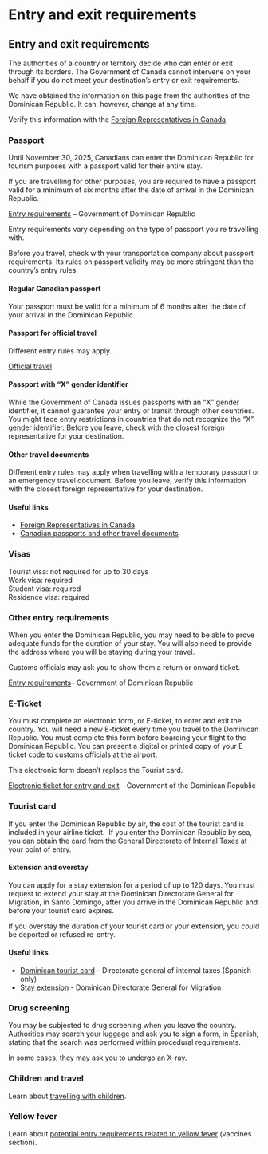 # Entry and exit requirements

## Entry and exit requirements

The authorities of a country or territory decide who can enter or exit through its borders. The Government of Canada cannot intervene on your behalf if you do not meet your destination’s entry or exit requirements.

We have obtained the information on this page from the authorities of the Dominican Republic. It can, however, change at any time.

Verify this information with the [Foreign Representatives in Canada](https://www.international.gc.ca/protocol-protocole/reps.aspx?lang=eng).

### Passport

Until November 30, 2025, Canadians can enter the Dominican Republic for tourism purposes with a passport valid for their entire stay.

If you are travelling for other purposes, you are required to have a passport valid for a minimum of six months after the date of arrival in the Dominican Republic.

[Entry requirements](https://www.godominicanrepublic.com/travel/entry-requirements/) – Government of Dominican Republic

Entry requirements vary depending on the type of passport you're travelling with.

Before you travel, check with your transportation company about passport requirements. Its rules on passport validity may be more stringent than the country’s entry rules.

#### Regular Canadian passport

Your passport must be valid for a minimum of 6 months after the date of your arrival in the Dominican Republic.

#### Passport for official travel

Different entry rules may apply.

[Official travel](https://www.canada.ca/en/immigration-refugees-citizenship/services/canadian-passports/official-travel.html)

#### Passport with “X” gender identifier

While the Government of Canada issues passports with an “X” gender identifier, it cannot guarantee your entry or transit through other countries. You might face entry restrictions in countries that do not recognize the “X” gender identifier. Before you leave, check with the closest foreign representative for your destination.

#### Other travel documents

Different entry rules may apply when travelling with a temporary passport or an emergency travel document. Before you leave, verify this information with the closest foreign representative for your destination.

#### Useful links

* [Foreign Representatives in Canada](https://www.international.gc.ca/protocol-protocole/reps.aspx?lang=eng)
* [Canadian passports and other travel documents](http://www.canada.ca/passport)

### Visas

Tourist visa: not required for up to 30 days  
 Work visa: required  
 Student visa: required  
 Residence visa: required

### Other entry requirements

When you enter the Dominican Republic, you may need to be able to prove adequate funds for the duration of your stay. You will also need to provide the address where you will be staying during your travel.

Customs officials may ask you to show them a return or onward ticket.

[Entry requirements](https://www.godominicanrepublic.com/travel/entry-requirements/)– Government of Dominican Republic

### E-Ticket

You must complete an electronic form, or E-ticket, to enter and exit the country. You will need a new E-ticket every time you travel to the Dominican Republic. You must complete this form before boarding your flight to the Dominican Republic. You can present a digital or printed copy of your E-ticket code to customs officials at the airport.

This electronic form doesn’t replace the Tourist card.

[Electronic ticket for entry and exit](https://eticket.migracion.gob.do/) – Government of the Dominican Republic

### Tourist card

If you enter the Dominican Republic by air, the cost of the tourist card is included in your airline ticket.  If you enter the Dominican Republic by sea, you can obtain the card from the General Directorate of Internal Taxes at your point of entry.

#### Extension and overstay

You can apply for a stay extension for a period of up to 120 days. You must request to extend your stay at the Dominican Directorate General for Migration, in Santo Domingo, after you arrive in the Dominican Republic and before your tourist card expires.

If you overstay the duration of your tourist card or your extension, you could be deported or refused re-entry.

#### Useful links

* [Dominican tourist card](https://dgii.gov.do/sobreTarjetaTurista/Paginas/default.aspx) – Directorate general of internal taxes (Spanish only)
* [Stay extension](https://www.migracion.gob.do/) - Dominican Directorate General for Migration

### Drug screening

You may be subjected to drug screening when you leave the country. Authorities may search your luggage and ask you to sign a form, in Spanish, stating that the search was performed within procedural requirements.

In some cases, they may ask you to undergo an X-ray.

### Children and travel

Learn about [travelling with children](http://travel.gc.ca/travelling/children).

### Yellow fever

Learn about [potential entry requirements related to yellow fever](#health) (vaccines section).